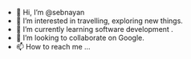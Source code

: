 - 👋 Hi, I’m @sebnayan
- 👀 I’m interested in travelling, exploring new things.
- 🌱 I’m currently learning software development .
- 💞️ I’m looking to collaborate on Google.
- 📫 How to reach me ...

<!---
sebnayan/sebnayan is a ✨ special ✨ repository because its `README.md` (this file) appears on your GitHub profile.
You can click the Preview link to take a look at your changes.
--->
